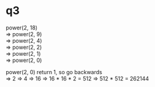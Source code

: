 # q3

power(2, 18)  
=> power(2, 9)  
=> power(2, 4)  
=> power(2, 2)  
=> power(2, 1)  
=> power(2, 0)  

power(2, 0) return 1, so go backwards  
=> 2
=> 4
=> 16
=> 16 * 16 * 2 = 512
=> 512 * 512 = 262144